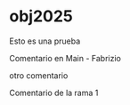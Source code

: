 # obj2025

Esto es una prueba

Comentario en Main - Fabrizio

otro comentario

Comentario de la rama 1
